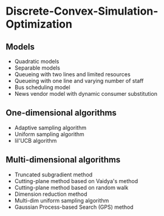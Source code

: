 # Discrete-Convex-Simulation-Optimization

## Models

- Quadratic models
- Separable models
- Queueing with two lines and limited resources
- Queueing with one line and varying number of staff
- Bus scheduling model
- News vendor model with dynamic consumer substitution

## One-dimensional algorithms

- Adaptive sampling algorithm
- Uniform sampling algorithm
- lil'UCB algorithm

## Multi-dimensional algorithms

- Truncated subgradient method
- Cutting-plane method based on Vaidya's method
- Cutting-plane method based on random walk
- Dimension reduction method
- Multi-dim uniform sampling algorithm
- Gaussian Process-based Search (GPS) method
